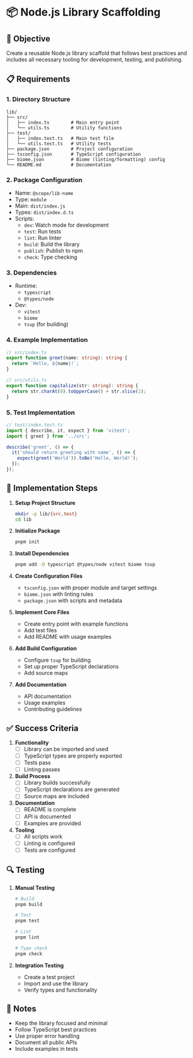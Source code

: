 # 📦 Node.js Library Scaffolding

## 🎯 Objective
Create a reusable Node.js library scaffold that follows best practices and includes all necessary tooling for development, testing, and publishing.

## 📋 Requirements

### 1. Directory Structure
```
lib/
├── src/
│   ├── index.ts        # Main entry point
│   └── utils.ts        # Utility functions
├── test/
│   ├── index.test.ts   # Main test file
│   └── utils.test.ts   # Utility tests
├── package.json        # Project configuration
├── tsconfig.json       # TypeScript configuration
├── biome.json          # Biome (linting/formatting) config
└── README.md           # Documentation
```

### 2. Package Configuration
- Name: `@scope/lib-name`
- Type: `module`
- Main: `dist/index.js`
- Types: `dist/index.d.ts`
- Scripts:
  - `dev`: Watch mode for development
  - `test`: Run tests
  - `lint`: Run linter
  - `build`: Build the library
  - `publish`: Publish to npm
  - `check`: Type checking

### 3. Dependencies
- Runtime:
  - `typescript`
  - `@types/node`
- Dev:
  - `vitest`
  - `biome`
  - `tsup` (for building)

### 4. Example Implementation
```typescript
// src/index.ts
export function greet(name: string): string {
  return `Hello, ${name}!`;
}

// src/utils.ts
export function capitalize(str: string): string {
  return str.charAt(0).toUpperCase() + str.slice(1);
}
```

### 5. Test Implementation
```typescript
// test/index.test.ts
import { describe, it, expect } from 'vitest';
import { greet } from '../src';

describe('greet', () => {
  it('should return greeting with name', () => {
    expect(greet('World')).toBe('Hello, World!');
  });
});
```

## 🔧 Implementation Steps

1. **Setup Project Structure**
   ```bash
   mkdir -p lib/{src,test}
   cd lib
   ```

2. **Initialize Package**
   ```bash
   pnpm init
   ```

3. **Install Dependencies**
   ```bash
   pnpm add -D typescript @types/node vitest biome tsup
   ```

4. **Create Configuration Files**
   - `tsconfig.json` with proper module and target settings
   - `biome.json` with linting rules
   - `package.json` with scripts and metadata

5. **Implement Core Files**
   - Create entry point with example functions
   - Add test files
   - Add README with usage examples

6. **Add Build Configuration**
   - Configure `tsup` for building
   - Set up proper TypeScript declarations
   - Add source maps

7. **Add Documentation**
   - API documentation
   - Usage examples
   - Contributing guidelines

## ✅ Success Criteria

1. **Functionality**
   - [ ] Library can be imported and used
   - [ ] TypeScript types are properly exported
   - [ ] Tests pass
   - [ ] Linting passes

2. **Build Process**
   - [ ] Library builds successfully
   - [ ] TypeScript declarations are generated
   - [ ] Source maps are included

3. **Documentation**
   - [ ] README is complete
   - [ ] API is documented
   - [ ] Examples are provided

4. **Tooling**
   - [ ] All scripts work
   - [ ] Linting is configured
   - [ ] Tests are configured

## 🔍 Testing

1. **Manual Testing**
   ```bash
   # Build
   pnpm build
   
   # Test
   pnpm test
   
   # Lint
   pnpm lint
   
   # Type check
   pnpm check
   ```

2. **Integration Testing**
   - Create a test project
   - Import and use the library
   - Verify types and functionality

## 📝 Notes

- Keep the library focused and minimal
- Follow TypeScript best practices
- Use proper error handling
- Document all public APIs
- Include examples in tests 